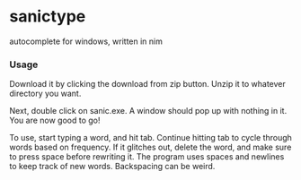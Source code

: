 # sanictype

autocomplete for windows, written in nim

### Usage
Download it by clicking the download from zip button. Unzip it to whatever directory you want.

Next, double click on sanic.exe. A window should pop up with nothing in it. You are now good to go!

To use, start typing a word, and hit tab. Continue hitting tab to cycle through words based on frequency. If it glitches out, delete the word, and make sure to press space before rewriting it. The program uses spaces and newlines to keep track of new words. Backspacing can be weird.